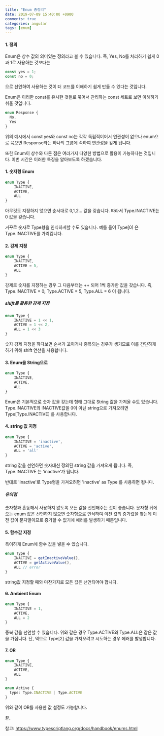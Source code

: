 ```yaml
---
title: "Enum 총정리"
date: 2019-07-09 15:40:00 +0900
comments: true
categories: angular
tags: [enum]
---
```




#### 1. 정의

Enum은 상수 값의 의미있는 정의라고 볼 수 있습니다.
즉, Yes, No를 처리하기 쉽게 0과 1로 사용하는 것보다는 

```ts
const yes = 1;
const no = 0;
```

으로 선언하여 사용하는 것이 더 코드를 이해하기 쉽게 만들 수 있다는 것입니다.

Enum은 이러한 const를 유사한 것들로 묶어서 관리하는 const 세트로 보면 이해하기 쉬울 것입니다.

```ts
enum Response {
  No,
  Yes
}
```

위의 예시에서 const yes와 const no는 각각 독립적이어서 연관성이 없으나 enum으로 묶으면 Response라는 하나의 그룹에 속하여 연관성을 갖게 됩니다.

또한 Enum이 상수와 다른 점은 여러가지 다양한 방법으로 활용이 가능하다는 것입니다.
이번 시간은 이러한 특징을 알아보도록 하겠습니다.


#### 1. 숫자형 Enum

```ts
enum Type {
	INACTIVE,
	ACTIVE,
	ALL
}
```

아무것도 지정하지 않으면 순서대로 0,1,2... 값을 갖습니다.
따라서 Type.INACTIVE는 0 값을 갖습니다.

거꾸로 숫자로 Type형을 인식하게할 수도 있습니다. 예를 들어 Type[0] 은 Type.INACTIVE를 가리킵니다.


#### 2. 강제 지정

```ts
enum Type {
	INACTIVE,
	ACTIVE = 5,
	ALL
}
```

강제로 숫자를 지정하는 경우 그 다음부터는 ++ 되어 1씩 증가한 값을 갖습니다.
즉, Type.INACTIVE = 0, Type.ACTIVE = 5, Type.ALL = 6 이 됩니다.


##### shift를 활용한 강제 지정

```ts
enum Type {
	INACTIVE = 1 << 1,
	ACTIVE = 1 << 2,
	ALL = 1 << 3
}
```

숫자 강제 지정을 하다보면 순서가 꼬이거나 중복되는 경우가 생기므로 이를 간단하게 하기 위해 shift 연산을 사용합니다.


#### 3. Enum을 String으로

```ts
enum Type {
	INACTIVE,
	ACTIVE,
	ALL
}
```

Enum은 기본적으로 숫자 값을 갖는데 형태 그대로 String 값을 가져올 수도 있습니다.
Type.INACTIVE의 INACTIVE값을 0이 아닌 string으로 가져오려면 Type[Type.INACTIVE] 를 사용합니다.


#### 4. string 값 지정

```ts
enum Type {
	INACTIVE = 'inactive',
	ACTIVE = 'active',
	ALL = 'all'
}
```

string 값을 선언하면 숫자대신 정의된 string 값을 가져오게 됩니다.
즉, Type.INACTIVE 는 'inactive'가 됩니다.

반대로 'inactive'로 Type형을 가져오려면 'inactive' as Type 를 사용하면 됩니다.


##### 유의점
숫자형과 혼동해서 사용하지 않도록 모든 값을 선언해주는 것이 좋습니다.
문자형 뒤에 오는 enum 값은 선언하지 않으면 숫자형으로 인식하여 이전 값의 증가값을 찾는데 이전 값이 문자열이므로 증가할 수 없기에 에러를 발생하기 때문입니다.



#### 5. 함수값 지정

특이하게 Enum에 함수 값을 넣을 수 있습니다.

```ts
enum Type {
	INACTIVE = getInactiveValue(),
	ACTIVE = getActiveValue(),
	ALL // error
}
```

string값 지정할 때와 마찬가지로 모든 값은 선언되어야 합니다.


#### 6. Ambient Enum

```ts
enum Type {
	INACTIVE = 1,
	ACTIVE,
	ALL = 2
}
```

중복 값을 선언할 수 있습니다. 위와 같은 경우 Type.ACTIVE와 Type.ALL은 같은 값을 가집니다.
단, 역으로 Type[2] 값을 가져오려고 시도하는 경우 에러를 발생합니다.



#### 7. OR

```ts
enum Type {
	INACTIVE,
	ACTIVE,
	ALL
}

enum Active {
  type: Type.INACTIVE | Type.ACTIVE
}
```

위와 같이 OR를 사용한 값 설정도 가능합니다.


끝.



참고: https://www.typescriptlang.org/docs/handbook/enums.html